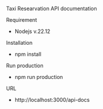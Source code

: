 Taxi Researvation API documentation

Requirement
 - Nodejs v.22.12

Installation
 - npm install
	
Run production
 - npm run production

URL 
 - http://localhost:3000/api-docs